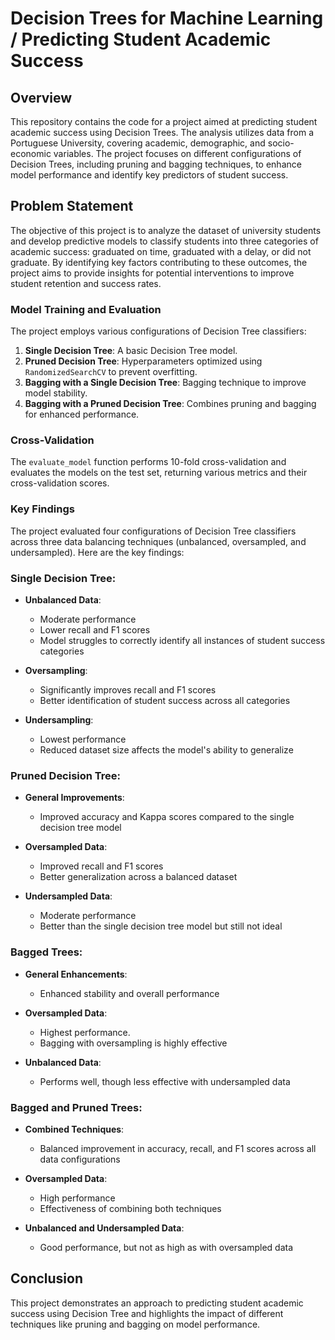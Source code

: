 # Decision Trees for Machine Learning / Predicting Student Academic Success

## Overview

This repository contains the code for a project aimed at predicting student academic success using Decision Trees. The analysis utilizes data from a Portuguese University, covering academic, demographic, and socio-economic variables. The project focuses on different configurations of Decision Trees, including pruning and bagging techniques, to enhance model performance and identify key predictors of student success.

## Problem Statement

The objective of this project is to analyze the dataset of university students and develop predictive models to classify students into three categories of academic success: graduated on time, graduated with a delay, or did not graduate. By identifying key factors contributing to these outcomes, the project aims to provide insights for potential interventions to improve student retention and success rates.

### Model Training and Evaluation

The project employs various configurations of Decision Tree classifiers:

1. **Single Decision Tree**: A basic Decision Tree model.
2. **Pruned Decision Tree**: Hyperparameters optimized using `RandomizedSearchCV` to prevent overfitting.
3. **Bagging with a Single Decision Tree**: Bagging technique to improve model stability.
4. **Bagging with a Pruned Decision Tree**: Combines pruning and bagging for enhanced performance.

### Cross-Validation

The `evaluate_model` function performs 10-fold cross-validation and evaluates the models on the test set, returning various metrics and their cross-validation scores.

### Key Findings
The project evaluated four configurations of Decision Tree classifiers across three data balancing techniques (unbalanced, oversampled, and undersampled). Here are the key findings:
### Single Decision Tree:

- **Unbalanced Data**:
  - Moderate performance
  - Lower recall and F1 scores
  - Model struggles to correctly identify all instances of student success categories

- **Oversampling**:
  - Significantly improves recall and F1 scores
  - Better identification of student success across all categories

- **Undersampling**:
  - Lowest performance
  - Reduced dataset size affects the model's ability to generalize

### Pruned Decision Tree:

- **General Improvements**:
  - Improved accuracy and Kappa scores compared to the single decision tree model

- **Oversampled Data**:
  - Improved recall and F1 scores
  - Better generalization across a balanced dataset

- **Undersampled Data**:
  - Moderate performance
  - Better than the single decision tree model but still not ideal

### Bagged Trees:

- **General Enhancements**:
  - Enhanced stability and overall performance

- **Oversampled Data**:
  - Highest performance.
  - Bagging with oversampling is highly effective

- **Unbalanced Data**:
  - Performs well, though less effective with undersampled data

### Bagged and Pruned Trees:

- **Combined Techniques**:
  - Balanced improvement in accuracy, recall, and F1 scores across all data configurations

- **Oversampled Data**:
  - High performance
  - Effectiveness of combining both techniques

- **Unbalanced and Undersampled Data**:
  - Good performance, but not as high as with oversampled data


## Conclusion

This project demonstrates an approach to predicting student academic success using Decision Tree and highlights the impact of different techniques like pruning and bagging on model performance.

